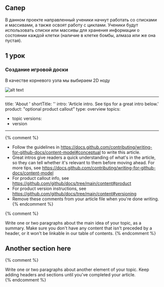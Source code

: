 ## Сапер
В данном проекте направленный ученики начнут работать со списками и массивами, а также освоят работу с циклами. Ученики будут использовать списки или массивы для хранения информации о состоянии каждой клетки (наличие в клетке бомбы, алмаза или же она пустая).

## 1 урок

### Создание игровой доски

В качестве корневого узла мы выбираем 2D ноду

![alt text](https://github.com/mykweenn/byteschool/raw/main/lesson-1/img/sX-LqnN2YtY.jpg?raw=true)




---

title: 'About <subject>'
shortTitle: '<subject>'
intro: 'Article intro. See tips for a great intro below.'
product: "optional product callout"
type: overview
topics:
  - topic
versions:
  - version
---

{% comment %}

- Follow the guidelines in https://docs.github.com/contributing/writing-for-github-docs/content-model#conceptual to write this article.
- Great intros give readers a quick understanding of what's in the article, so they can tell whether it's relevant to them before moving ahead. For more tips, see https://docs.github.com/contributing/writing-for-github-docs/content-model
- For product callout info, see https://github.com/github/docs/tree/main/content#product
- For product version instructions, see https://github.com/github/docs/tree/main/content#versioning
- Remove these comments from your article file when you're done writing.
{% endcomment %}



{% comment %}

Write one or two paragraphs about the main idea of your topic, as a summary. 
Make sure you don't have any content that isn't preceded by a header, or it won't be linkable in our table of contents. 
{% endcomment %}

## Another section here

{% comment %}

Write one or two paragraphs about another element of your topic. 
Keep adding headers and sections until you've completed your article.  
{% endcomment %}
